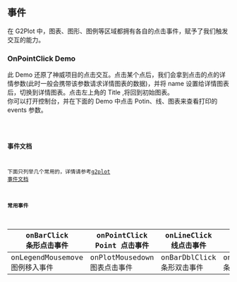 ## 事件

在 G2Plot 中，图表、图形、图例等区域都拥有各自的点击事件，赋予了我们触发交互的能力。

### OnPointClick Demo

此 Demo 还原了神威项目的点击交互。点击某个点后，我们会拿到点击的点的详情参数(此时一般会携带该参数请求详情图表的数据)，并将 name 设置给详情图表后，切换到详情图表。点击左上角的 Title ,将回到初始图表。<br/>
你可以打开控制台，并在下面的 Demo 中点击 Potin、线、图表来查看打印的 events 参数。

<code src="./events.tsx">

### 事件文档

下面只列举几个常用的，详情请参考[g2plot 事件文档](https://g2plot.antv.vision/zh/examples/bar/basic/API#%E4%BA%8B%E4%BB%B6)

#### 常用事件

| onBarClick<br/>条形点击事件        | onPointClick <br/> Point 点击事件  | onLineClick<br/>线点击事件     | onAxisClick<br/>坐标轴点击事件       |
| ---------------------------------- | ---------------------------------- | ------------------------------ | ------------------------------------ |
| onLegendMousemove<br/>图例移入事件 | onPlotMousedown <br/> 图表点击事件 | onBarDblClick<br/>条形双击事件 | onBarMouseleave<br/>条形鼠标离开事件 |
